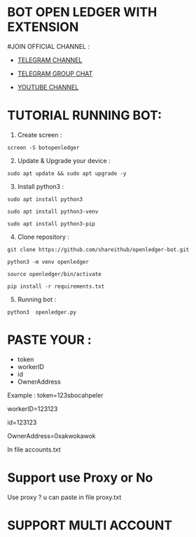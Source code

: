 # BOT OPEN LEDGER WITH EXTENSION

#JOIN OFFICIAL CHANNEL :

* [TELEGRAM CHANNEL](https://t.me/SHAREITHUB_COM)

* [TELEGRAM GROUP CHAT](https://t.me/DISS_SHAREITHUB)

* [YOUTUBE CHANNEL](https://www.youtube.com/@SHAREITHUB_COM)


# TUTORIAL RUNNING BOT:

1. Create screen :
```
screen -S botopenledger
```

2. Update & Upgrade your device :
```
sudo apt update && sudo apt upgrade -y
```

3. Install python3 :
```
sudo apt install python3
```
```
sudo apt install python3-venv
```
```
sudo apt install python3-pip
```

4. Clone repository :
```
git clone https://github.com/shareithub/openledger-bot.git
```
```
python3 -m venv openledger
```
```
source openledger/bin/activate
```
```
pip install -r requirements.txt
```

5. Running bot :
```
python3  openledger.py
```


# PASTE YOUR :
- token
- workerID
- id
- OwnerAddress

Example :
token=123sbocahpeler

workerID=123123

id=123123

OwnerAddress=0xakwokawok


In file accounts.txt

# Support use Proxy or No

Use proxy ? u can paste in file proxy.txt


# SUPPORT MULTI ACCOUNT
